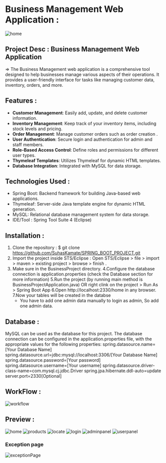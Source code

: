 # Business Management Web Application : <br>
![home](https://github.com/SuhasKamate/Business_Management_Project/assets/126138738/068df66a-163e-413b-913f-2f66bafd814d)

## Project Desc : Business Management Web Application 
  => The Business Management web application is a comprehensive tool designed to help businesses manage various aspects of their operations. 
          It provides a user-friendly interface for tasks like managing customer data, inventory, orders, and more.

## Features  :

- **Customer Management**: Easily add, update, and delete customer information.
- **Inventory Management**: Keep track of your inventory items, including stock levels and pricing.
- **Order Management**: Manage customer orders such as order creation .
- **User Authentication**: Secure login and authentication for admin and staff members.
- **Role-Based Access Control**: Define roles and permissions for different user types.
- **Thymeleaf Templates**: Utilizes Thymeleaf for dynamic HTML templates.
- **Database Integration**: Integrated with MySQL for data storage.

## Technologies Used :

- Spring Boot: Backend framework for building Java-based web applications.
- Thymeleaf: Server-side Java template engine for dynamic HTML generation.
- MySQL: Relational database management system for data storage.
- IDE/Tool : Spring Tool Suite 4 (Eclipse)

## Installation :

1. Clone the repository : $ git clone https://github.com/SuhasKamate/SPRING_BOOT_PROJECT.git
2. Import the project inside STS/Eclipse :
     Open STS/Eclipse > file > import > maven > existing project > browse > finish .
3. Make sure in the BusinessProject directory.
4.Configure the database connection is application.properties (check the Database section for more information)
5.Run the project (by running main method is BusinessProjectApplication.java) OR right clink on the project > Run As > Spring Boot App
6.Open http://localhost:2330/home in any browser.
7.Now your tables will be created in the databse
   - You have to add one admin data manually to login as admin, So add one admin data.
    

## Database :

MySQL can be used as the database for this project. 
The database connection can be configured in the application.properties file, with the appropriate values for the following properties:
spring.datasource.name=[Your Database Name]
spring.datasource.url=jdbc:mysql://localhost:3306/[Your Database Name]
spring.datasource.password=[Your password]
spring.datasource.username=[Your username]
spring.datasource.driver-class-name=com.mysql.cj.jdbc.Driver
spring.jpa.hibernate.ddl-auto=update
server.port=2330[Optional]

## WorkFlow :

![workflow](https://github.com/SuhasKamate/Business_Management_Project/assets/126138738/6c2c1857-70a0-40f5-aaa9-293a3b4c87a6)

## Preview :

![home](https://github.com/SuhasKamate/Business_Management_Project/assets/126138738/068df66a-163e-413b-913f-2f66bafd814d)
![products](https://github.com/SuhasKamate/Business_Management_Project/assets/126138738/1302b1a5-4ebe-4d02-aac5-7539eb4a6b3b)
![locate](https://github.com/SuhasKamate/Business_Management_Project/assets/126138738/e923ba3c-f5b7-4d4a-903f-840a93c1d157)
![login](https://github.com/SuhasKamate/Business_Management_Project/assets/126138738/3af269e3-87dd-438c-ba03-d8733b28c235)
![adminpanel](https://github.com/SuhasKamate/Business_Management_Project/assets/126138738/89304e46-476e-4846-895b-09d49c8945af)
![userpanel](https://github.com/SuhasKamate/Business_Management_Project/assets/126138738/9034a930-decb-409f-8d22-67d40eeee5a6)

### Exception page

![exceptionPage](https://github.com/SuhasKamate/Business_Management_Project/assets/126138738/7d097910-f56e-4201-8c5a-2b445d7f3bf9)
